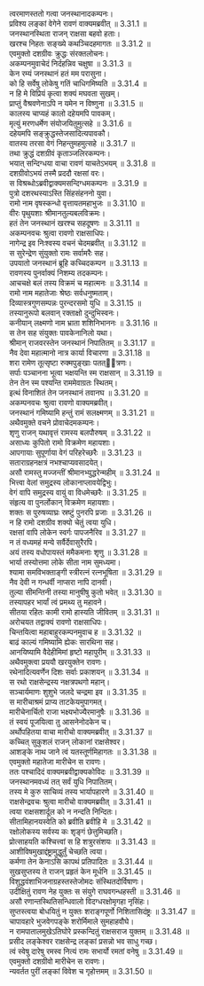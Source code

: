 

  
त्वरमाणस्ततो गत्वा जनस्थानादकम्पनः।  
प्रविश्य लङ्कां वेगेने रावणं वाक्यमब्रवीत् ॥ 3.31.1 ॥   
जनस्थानस्थिता राजन् राक्षसा बहवो हताः।  
खरश्च निहतः सङ्ख्ये कथञ्चिदहमागतः ॥ 3.31.2 ॥   
एवमुक्तो दशग्रीवः क्रुद्धः संरक्तलोचनः।  
अकम्पनमुवाचेदं निर्दहन्निव चक्षुषा ॥ 3.31.3 ॥   
केन रम्यं जनस्थानं हतं मम परासुना।  
को हि सर्वेषु लोकेषु गतिं चाधिगमिष्यति ॥ 3.31.4 ॥   
न हि मे विप्रियं कृत्वा शक्यं मघवता सुखम्।  
प्राप्तुं वैश्रवणेनाऽपि न यमेन न विष्णुना ॥ 3.31.5 ॥   
कालस्य चाप्यहं कालो दहेयमपि पावकम्।  
मृत्युं मरणधर्मेण संयोजयितुमुत्सहे ॥ 3.31.6 ॥   
दहेयमपि सङ्क्रुद्धस्तेजसादित्यपावकौ।  
वातस्य तरसा वेगं निहन्तुमहमुत्सहे ॥ 3.31.7 ॥   
तथा क्रुद्धं दशग्रीवं कृताञ्जलिरकम्पनः।  
भयात् सन्दिग्धया वाचा रावणं याचतेऽभयम् ॥ 3.31.8 ॥   
दशग्रीवोऽभयं तस्मै प्रददौ रक्षसां वरः।  
स विश्रब्धोऽब्रवीद्वाक्यमसन्दिग्धमकम्पनः ॥ 3.31.9 ॥   
पुत्रो दशरथस्याऽस्ति सिंहसंहननो युवा।  
रामो नाम वृषस्कन्धो वृत्तायतमहाभुजः ॥ 3.31.10 ॥   
वीरः पृथुयशाः श्रीमानतुल्यबलविक्रमः।  
हतं तेन जनस्थानं खरश्च सहदूषणः ॥ 3.31.11 ॥   
अकम्पनवचः श्रुत्वा रावणो राक्षसाधिपः।  
नागेन्द्र इव निःश्वस्य वचनं चेदमब्रवीत् ॥ 3.31.12 ॥   
स सुरेन्द्रेण सुंयुक्तो रामः सर्वामरैः सह।  
उपयातो जनस्थानं ब्रूहि कच्चिदकम्पन ॥ 3.31.13 ॥   
रावणस्य पुनर्वाक्यं निशम्य तदकम्पनः।  
आचचक्षे बलं तस्य विक्रमं च महात्मनः ॥ 3.31.14 ॥   
रामो नाम महातेजाः श्रेष्ठः सर्वधनुष्मताम्।  
दिव्यास्त्रगुणसम्पन्नः पुरन्दरसमो युधि ॥ 3.31.15 ॥   
तस्यानुरूपो बलवान् रक्ताक्षो दुन्दुभिस्वनः।  
कनीयान् लक्ष्मणो नाम भ्राता शशिनिभाननः ॥ 3.31.16 ॥   
स तेन सह संयुक्तः पावकेनानिलो यथा।  
श्रीमान् राजवरस्तेन जनस्थानं निपातितम् ॥ 3.31.17 ॥   
नैव देवा महात्मानो नात्र कार्या विचारणा ॥ 3.31.18 ॥   
शरा रामेण तूत्सृष्टा रुक्मपुङ्खाः पतत्ित्रणः।  
सर्पाः पञ्चानना भूत्वा भक्षयन्ति स्म राक्षसान् ॥ 3.31.19 ॥   
तेन तेन स्म पश्यन्ति राममेवाग्रतः स्थितम्।  
इत्थं विनाशितं तेन जनस्थानं तवानघ ॥ 3.31.20 ॥   
अकम्पनवचः श्रुत्वा रावणो वाक्यमब्रवीत्।  
जनस्थानं गमिष्यामि हन्तुं रामं सलक्ष्मणम् ॥ 3.31.21 ॥   
अथैवमुक्ते वचने प्रोवाचेदमकम्पनः।  
शृणु राजन् यथावृत्तं रामस्य बलपौरुषम् ॥ 3.31.22 ॥   
असाध्यः कुपितो रामो विक्रमेण महायशाः।  
आपगायाः सुपूर्णाया वेगं परिहरेच्छरैः ॥ 3.31.23 ॥   
सताराग्रहनक्षत्रं नभश्चाप्यवसादयेत्।  
असौ रामस्तु मज्जन्तीं श्रीमानभ्युद्धरेन्महीम् ॥ 3.31.24 ॥   
भित्त्वा वेलां समुद्रस्य लोकानाप्लावयेद्विभुः।  
वेगं वापि समुद्रस्य वायुं वा विधमेच्छरैः ॥ 3.31.25 ॥   
संहृत्य वा पुनर्लोकान् विक्रमेण महायशाः।  
शक्तः स पुरुषव्याघ्रः स्रष्टुं पुनरपि प्रजाः ॥ 3.31.26 ॥   
न हि रामो दशग्रीव शक्यो चेतुं त्वया युधि।  
रक्षसां वापि लोकेन स्वर्गः पापजनैरिव ॥ 3.31.27 ॥   
न तं वध्यमहं मन्ये सर्वैर्देवासुरैरपि।  
अयं तस्य वधोपायस्तं ममैकमनाः शृणु ॥ 3.31.28 ॥   
भार्या तस्योत्तमा लोके सीता नाम सुमध्यमा।  
श्यामा समविभक्ताङ्गी स्त्रीरत्नं रत्नभूषिता ॥ 3.31.29 ॥   
नैव देवी न गन्धर्वी नाप्सरा नापि दानवी।  
तुल्या सीमन्तिनी तस्या मानुषीषु कुतो भवेत् ॥ 3.31.30 ॥   
तस्यापहर भार्यां त्वं प्रमथ्य तु महावने।  
सीतया रहितः कामी रामो हास्यति जीवितम् ॥ 3.31.31 ॥   
अरोचयत तद्वाक्यं रावणो राक्षसाधिपः।  
चिन्तयित्वा महाबाहुरकम्पनमुवाच ह ॥ 3.31.32 ॥   
बाढं काल्यं गमिष्यामि ह्येकः सारथिना सह।  
आनयिष्यामि वैदेहीमिमां हृष्टो महापुरीम् ॥ 3.31.33 ॥   
अथैवमुक्त्वा प्रययौ खरयुक्तेन रावणः।  
रथेनादित्यवर्णेन दिशः सर्वाः प्रकाशयन् ॥ 3.31.34 ॥   
स रथो राक्षसेन्द्रस्य नक्षत्रपथगो महान्।  
सञ्चार्यमाणः शुशुभे जलदे चन्द्रमा इव ॥ 3.31.35 ॥   
स मारीचाश्रमं प्राप्य ताटकेयमुपागमत्।  
मारीचेनार्चितो राजा भक्ष्यभोज्यैरमानुषैः ॥ 3.31.36 ॥   
तं स्वयं पूजयित्वा तु आसनेनोदकेन च।  
अर्थोपहितया वाचा मारीचो वाक्यमब्रवीत् ॥ 3.31.37 ॥   
कच्चित् सुकुशलं राजन् लोकानां राक्षसेश्वर।  
आशङ्के नाथ जाने त्वं यतस्तूर्णमिहागतः ॥ 3.31.38 ॥   
एवमुक्तो महातेजा मारीचेन स रावणः।  
ततः पश्चादिदं वाक्यमब्रवीद्वाक्यकोविदः ॥ 3.31.39 ॥   
जनस्थानमवध्यं तत् सर्वं युधि निपातितम्।  
तस्य मे कुरु साचिव्यं तस्य भार्यापहारणे ॥ 3.31.40 ॥   
राक्षसेन्द्रवचः श्रुत्वा मारीचो वाक्यमब्रवीत् ॥ 3.31.41 ॥   
त्वया राक्षसशार्दूल को न नन्दति निन्दितः।  
सीतामिहानयस्वेति को ब्रवीति ब्रवीहि मे ॥ 3.31.42 ॥   
रक्षोलोकस्य सर्वस्य कः शृङ्गं छेत्तुमिच्छति।  
प्रोत्साहयति कश्चित्त्वां स हि शत्रुरसंशयः ॥ 3.31.43 ॥   
आशीविषमुखाद्दंष्ट्रामुद्धुर्तुं चेच्छति त्वया।  
कर्मणा तेन केनाऽसि कापथं प्रतिपादितः ॥ 3.31.44 ॥   
सुखसुप्तस्य ते राजन् प्रहृतं केन मूर्धनि ॥ 3.31.45 ॥   
विशुद्धवंशाभिजनाग्रहस्तस्तेजोमदः संस्थितदोर्विषाणः।  
उदीक्षितुं रावण नेह युक्तः स संयुगे राघवगन्धहस्ती ॥ 3.31.46 ॥   
असौ रणान्तस्थितिसन्धिवालो विदग्धरक्षोमृगहा नृसिंहः।  
सुप्तस्त्वया बोधयितुं न युक्तः शराङ्गपूर्णो निशितासिदंष्ट्रः ॥ 3.31.47 ॥   
चापावहारे भुजवेगपङ्के शरोर्मिमाले सुमहाहवौघे।  
न रामपातालमुखेऽतिघोरे प्रस्कन्दितुं राक्षसराज युक्तम् ॥ 3.31.48 ॥   
प्रसीद लङ्केश्वर राक्षसेन्द्र लङ्कां प्रसन्नो भव साधु गच्छ।  
त्वं स्वेषु दारेषु रमस्व नित्यं रामः सभार्यो रमतां वनेषु ॥ 3.31.49 ॥   
एवमुक्तो दशग्रीवो मारीचेन स रावणः।  
न्यवर्तत पुरीं लङ्कां विवेश च गृहोत्तमम् ॥ 3.31.50 ॥   
